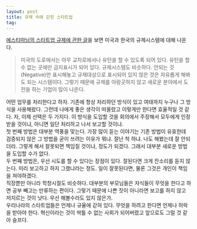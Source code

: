 ```yaml
---
layout: post
title: 규제 속에 갇힌 스타트업  
tag: 
---
```

[에스티마님의 스타트업 규제에 관한 글](http://estimastory.com/2015/10/18/istartups/?utm_content=buffer9c06d&utm_medium=social&utm_source=twitter.com&utm_campaign=buffer)을 보면 미국과 한국의 규제시스템에 대해 나온다.  
> 미국의 도로에서는 아무 교차로에서나 유턴을 할 수 있도록 되어 있다. 유턴을 할 수 없는 곳에만 금지표시가 되어 있다. 규제시스템도 비슷하다. 안되는 것(Negative)만 표시해놓고 규제대상으로 표시되어 있지 않은 것은 자유롭게 해봐도 되는 시스템이다. 그렇기 때문에 규제를 아랑곳하지 않고 새로운 분야에서 도전을 하는 기업이 많이 나온다.  


어떤 업무를 처리한다고 하자. 기존에 항상 처리하던 방식이 있고 여태까지 누구나 그 방식을 사용해왔다. 그런데 나에게 좋은 생각이 떠올랐고 이렇게만 한다면 효율적일 것 같다. 자, 이제 선택은 두 가지다. 이 방식을 도입할 것을 회의에서 주장해서 모두에게 인정받을 것이냐, 아니면 일단 처리하고 나서 보고할 것이냐.  
첫 번째 방법은 대부분 역풍을 맞는다. 가장 많이 듣는 이야기는 기존 방법이 유효한데 검증되지 않은 그 방법을 굳이 쓰려는 이유가 뭐냐. 잘난 척 하냐. 나도 해봤는데 잘 안되더라. 그렇게 해서 잘못되면 책임질 것이냐, 정도가 되겠다. 그래서 대부분 새로운 방법을 도입할 수가 없다.  
두 번째 방법은, 우선 시도를 할 수 있다는 장점이 있다. 잘된다면 크게 잔소리를 듣지 않는다. 미리 보고하고 하지 그랬냐라는 정도. 일이 잘못된다면, 물론 그것은 개인이 책임을 져야하겠다.  
직장뿐만 아니라 학창시절도 비슷하다. 대부분의 부모님들은 자식들이 무엇을 한다고 하면 공부 빼고는 만류하는 편이다. 그렇기 때문에 나쁜 짓이 아니라면 보고를 하지 않고 저지르는 것이 낫다. 우선 해볼수라도 있지 않은가.  
우리나라의 스타트업들은 언제나 규율에 갇혀 있다. 무엇을 하려고 한다면 언제나 허락을 받아야 한다. 혁신이라는 것이 싹틀 수 없는 사회가 되어버렸고 앞으로도 그럴 것 같아 슬프다.  



